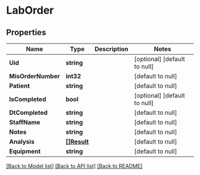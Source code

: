 # LabOrder

## Properties
Name | Type | Description | Notes
------------ | ------------- | ------------- | -------------
**Uid** | **string** |  | [optional] [default to null]
**MisOrderNumber** | **int32** |  | [default to null]
**Patient** | **string** |  | [default to null]
**IsCompleted** | **bool** |  | [optional] [default to null]
**DtCompleted** | **string** |  | [default to null]
**StaffName** | **string** |  | [default to null]
**Notes** | **string** |  | [default to null]
**Analysis** | [**[]Result**](Result.md) |  | [default to null]
**Equipment** | **string** |  | [default to null]

[[Back to Model list]](../README.md#documentation-for-models) [[Back to API list]](../README.md#documentation-for-api-endpoints) [[Back to README]](../README.md)

